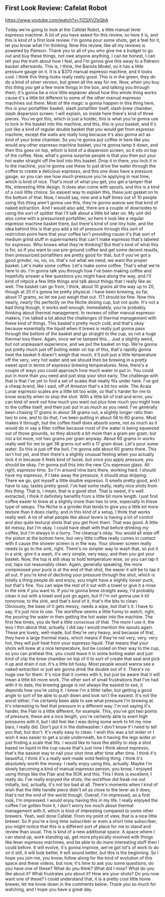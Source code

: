 ## First Look Review: Cafelat Robot

<https://www.youtube.com/watch?v=11ZSXVZbQbA>

Today we're going to look
at the Cafelat Robot,
a little manual lever espresso machine.
A lot of you have asked for
this review, so here it is,
and this is kind of a first look review.
I'm gonna pour some
shots, get a feel for it,
let you know what I'm thinking.
Now this review, like all my
reviews is powered by Patreon.
Thank you to all of you
who give me a budget
to go out and buy these things,
not owe anyone anything, I can be honest,
I can tell you the truth about how I feel,
and I'm gonna give this away
to a Patreon backer afterwards.
This is, I think, the Barista Model,
so it has a little pressure gauge on it.
It is a $370 manual espresso machine,
and it looks cool.
I think this thing looks
really really good.
This is in the green, they do
do a kind of silver version,
but green all the way for me.
Now, when you buy this thing
you get a few more things in the box,
and talking you through them,
it's gonna be a nice
little explainer about
how this whole thing works cause
it's a little bit different
to some of the other manual
espresso machines out there.
Most of the magic is gonna
happen in this thing here,
this is your portafilter basket,
slash portafilter itself,
slash brew chamber,
slash dispersion screen.
I will explain, so inside here
there's kind of three pieces.
You've got this, which is just a holder,
this is what you're gonna
use to lock in the basket
into the machine, and
this, this is your basket,
and it's just like a kind
of regular double basket
that you would get from espresso machine,
except the walls are really long
because it's also gonna act
as kind of your brew chamber.
So you're gonna put coffee in here
like you would any other
espresso machine basket,
you're gonna tamp it down,
and then this goes on top,
which is kind of a dispersion screen,
so it sits on top of the coffee.
Now, what's gonna surprise people
is that you then put your hot water
straight off the boil into this basket.
Drop it in there, you
lock it in to the machine,
you're gonna use these to just
drive the water through the coffee
to create a delicious espresso,
and this one does have a pressure gauge,
so you can see how much
pressure you're applying
in real time, which is kind of nice.
That's most of what you get,
you get a tamper that fits,
interesting little design.
It does also come with spouts,
and this is a kind of
a cool little choice.
So easiest way to explain this,
these just gasket on
to the bottom of that.
Now, I would say, nine
and a half times out of 10
people using this thing
aren't gonna use this,
they're gonna wanna see that
kind of naked extraction.
And I would also add, there
are a couple of downsides
to using the sort of splitter
that I'll talk about
a little bit later on.
My unit did also come with
a pressurized portafilter,
so here it look like a regular
espresso machine basket there,
but there's kind of one tiny hole,
and the idea behind this is
that you add a lot of pressure
through this sort of
restriction point here
that your coffee isn't providing
cause it's that sort of medium grind stuff
in supermarkets that can't make espresso
that's labeled for espresso.
Who knows what they're thinking?
But that's kind of what this is for,
so if you want to use pre-ground coffee
and get some decent results,
then pressurized portafilters
are pretty good for that,
but if you've got a good grinder,
no, no, no, that's not what we need,
we want the proper basket.
Let's make some coffee.
Let's make some coffee.
That's what we're here to do.
I'm gonna talk you through
how I've been making coffee
and hopefully answer a few questions
you might have along the way,
and I'll kind of nitpick
a few little things
and talk about things that
I really like as well.
The basket can go from,
I think, about 10 grams
all the way up to 20,
though at 20 it's gonna
be pretty physical.
I have been brewing,
so far, about 17 grams,
so let me just weigh that out.
17.1 should be fine.
Now this nearly, nearly fits perfectly
on the Niche dosing cup, but not quite.
It's not a bad thing though,
it works well enough.
Immediately, you're
probably thinking about
thermal management.
In reviews of other
manual espresso makers,
I've talked a lot about the challenges
of thermal management
with these kind of things.
This basket's pretty much
cold, and that's okay
because essentially the
liquid when it brews
is really just gonna pass
through the bottom of the basket
and go straight to the cup,
so not a huge thermal loss there.
Again, once we've tamped this...
Just a slightly weird, but
not unpleasant experience,
and we put the basket on top.
We're gonna put pretty
much just off boiling water
on top of this, that's
rapidly gonna heat the basket
it doesn't weigh that much,
it'll pull just a little temperature off
the very, very hot water and
we should then be brewing
in a pretty sweet spot in terms
of espresso brewing temperatures.
Now, there's a couple of
ways you could approach
how much water to put in.
You could put in more than you need
and just stop your shot early.
The challenge with that is
that I've yet to find a set of scales
that neatly fits under here.
I've got a cheap brand, like I said,
off of Amazon that's a bit too wide.
The Acaia Lunar espresso scales
are a little bit too wide,
so that's harder for me to know
exactly when to stop the shot.
With a little bit of trail and error,
you can kind of work out
how much you want out
plus how much you might
lose to the coffee itself,
and then just put in as much as you need.
I've generally been chasing 17
grams in about 38 grams out,
a slightly longer ratio than two to one,
and to do that, I've been
putting in about 58 to 60 grams.
Most makes it through,
but the coffee itself does absorb some,
not as much as it would
do in say a filter coffee
because most of the water
is being squeezed out of those grounds,
so they absorb a bit more
than a gram per gram,
but not a lot more, not
two grams per gram anyway.
About 60 grams in works really well for me
to get 38 grams out with a 17 gram dose.
Let's pour some water.
So this is just off the boil,
I'm gonna add about 60 grams there.
This isn't hot yet,
and then there's a
slightly unusual feeling
when you actually lock it in
because it feels kind of loose,
but once you apply pressure,
you should be okay.
I'm gonna pull this into
the new Cru espresso glass.
All right, espresso time.
So I'm around nine bars
there, working hard.
I should have my espresso,
if I take away the pressure,
it should stop dripping.
There we go, got myself
a little double espresso.
It smells pretty good,
and I have to say, tastes pretty good.
I've had some really, really
nice shots from this thing.
That is, I mean, that is a good shot.
That is sweet, it's well extracted,
I think it definitely benefits from
a little bit more length.
I just find coffee easier to brew
at a slightly more than two to one,
especially in these type of setups.
The Niche is a grinder
that tends to give you
a little bit more texture
than it does clarity,
and in this kind of a setup,
I think that works really well.
A lot of what people like about levers
is having a lot of control
and also quite textural
shots that you get from them.
That was good.
A little bit messy, but I'm okay.
I could have dealt with that
before drinking my coffee,
but I'm always in a hurry.
The cleanup's okay.
You would all wipe off the
piston at the bottom here,
but very little coffee really
comes in contact with it
cause the shower screen is in the way.
Your shower screen really
needs to go to the sink, right.
There's no simpler way to wash that,
so put it in a sink, give it a wash,
it's very simple, very easy,
and then you got your basket.
Now, the top is still okay
to hold temperature wise,
so you can tap it out,
taps out reasonably clean.
Again, generally speaking,
the more compressed your puck
is at the end of that shot,
the easier it will be to tap it all out.
If you're kind of declining
your pressure through the shot,
which is totally a thing
people do and enjoy,
you might have a slightly
looser puck, but that's fine.
You can wipe the rest
of it out with a towel
or give it a rinse in
the sink if you want to.
If you're gonna brew straight away,
I'd probably clean it out with
a towel and just go again,
but if I'm not gonna use it
till tomorrow, to the sink,
and that's kind of it,
that's the bits to clean.
Obviously, the base of it gets messy,
needs a wipe, but that's it.
I have to say, it's just nice to use.
The workflow seems a little
funny to watch, right,
the pouring the water in
then getting the hot
water into the machine.
The first few times, you do
feel a little conscious of that.
The more I use it, the less
I thin about that, actually.
I did say I would
mention the spouts again.
These are lovely, well-made,
but they're very heavy,
and because of that, they
have a large thermal mass,
which means if they're
not very, very, very hot,
they will pull heat from
your espresso liquid.
That means that your shots will
brew at a nice temperature,
but be cooled on their way to the cup,
so you can preheat this.
you could leave it in some boiling water
and just kind of clip the
brew chamber on top of it
to sort of create that seal
and pick it up and drain it out.
It's a little bit fussy.
Most people would wanna
see a naked extraction
or just are gonna drink
the double out of it.
There's no huge use for them.
It's nice that it comes with it,
but just be aware that it will
mean a little bit more work.
The other sort of small frustrations
that I've had with it to date,
the brewing gauge is not
always the easiest to see,
it depends how you're using it.
I know I'm a littler taller,
but getting a good angle to sort of
be able to push down and
look isn't the easiest.
It's not the worst either,
I've certainly been able to see
what pressure I'm brewing at.
It's interesting to feel that
pressure in a different way.
I'm not saying it's harder,
the Flair is a little
different, for example.
This, you've got two points of pressure,
these are a nice length,
you're certainly able to
exert high pressures with it,
but I did feel like I was doing some work
to hit my nine bars, I really did.
Don't put it in the dishwasher.
I don't know if I need to
tell you that, but don't.
It's really easy to clean.
I wish this was a bit wider
or I wish it was easier
to get a scale underneath,
be it having the legs wider
or just finding a scale that fits.
I would like to have the
ability to stop a shot
based on liquid in the cup
cause that's just how
I think about espresso,
that's the easiest way to nail your shot
time after time after time.
I think it's beautiful,
I think it's a really
well-made solid feeling thing.
I think it's absolutely worth the money.
I really enjoy using this, actually.
Maybe I'm slowly becoming a
kind of manual espresso person,
you know, I enjoyed using things like
the Flair and the ROK and this.
This I think is excellent, I really do.
I've really enjoyed the shots,
the workflow did freak me out initially,
but, actually, it's not too bad at all.
There's moments when I kind of wish
that the little handle piece
didn't sit as close to
the lever as it does,
that's not the end of the world though.
Overall, I'm impressed, as
a first look, I'm impressed.
I would enjoy having this in my life.
I really enjoyed the
coffee I've gotten from it,
I don't worry too much about
thermal management with it,
which is kind of interesting
compared to some other brewers.
Yeah, well done Cafelat.
From my point of view, that
is a nice little brewer.
So if you're a long time subscriber
or even a short time subscriber,
you might notice that this
is a different sort of
place for me to stand
and review than usual.
This is kind of a new additional space.
A space where I can stand
up, work standing up,
get more physically involved with things
like lever espresso machines,
and be able to do more interesting stuff
then I could before.
It will evolve, it's gonna improve,
we've got lot's of work to do on it still,
it will look better, it will sound better,
but this is the beginning.
So I hope you join me, you know,
follow along for the kind of evolution
of this space and these videos,
but now, it's time to
ask you some questions,
do you have one of these?
What do you think?
What did I miss?
What do you like about it?
What frustrates you about it?
How are your shots?
Do you now want one of these?
I could understand that,
it is a pretty cool little home brewer,
let me know down in the comments below.
Thank you so much for watching,
and I hope you have a great day.
